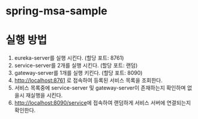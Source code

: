 # spring-msa-sample

# 실행 방법
1) eureka-server를 실행 시킨다. (할당 포트: 8761)
2) service-server를 2개를 실행 시킨다. (할당 포트: 랜덤)
3) gateway-server를 1개를 실행 키킨다. (할당 포트: 8090)
4) <a href="http://localhost:8761">http://localhost:8761</a> 로 접속하여 등록된 서비스 목록을 조회한다.
5) 서비스 목록중에 service-server 및 gateway-server이 존재하는지 확인하며 없을시 재실행을 시킨다.
6) <a href="http://localhost:8090/service">http://localhost:8090/service</a>에 접속하여 랜덤하게 서비스 서버에 연결되는지 확인한다.

